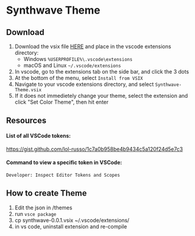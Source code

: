 # Synthwave Theme

## Download

1. Download the vsix file <a href="https://brendanbeck.com/synthwave-theme">HERE</a> and place in the vscode extensions directory:
    - Windows `%USERPROFILE%\.vscode\extensions`
    - macOS and Linux `~/.vscode/extensions`
2. In vscode, go to the extensions tab on the side bar, and click the 3 dots
3. At the bottom of the menu, select `Install from VSIX`
4. Navigate to your vscode extensions directory, and select `Synthwave-Theme.vsix`
5. If it does not immedietely change your theme, select the extension and click "Set Color Theme", then hit enter


## Resources
#### List of all VSCode tokens:</br>
https://gist.github.com/lol-russo/1c7a0b958be4b9434c5a120f24d5e7c3

#### Command to view a specific token in VSCode:</br>
`Developer: Inspect Editor Tokens and Scopes`

## How to create Theme
1. Edit the json in /themes
2. run `vsce package`
3. cp synthwave-0.0.1.vsix ~/.vscode/extensions/
4. in vs code, uninstall extension and re-compile
